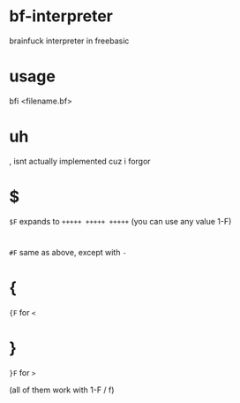 # bf-interpreter
brainfuck interpreter in freebasic

# usage
bfi <filename.bf>

# uh
, isnt actually implemented cuz i forgor

# $
`$F` expands to `+++++ +++++ +++++` (you can use any value 1-F)
# #
`#F` same as above, except with `-`
# {
`{F` for `<`
# }
`}F` for `>`

(all of them work with 1-F / f)
